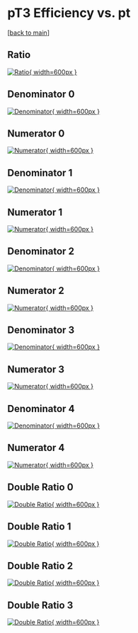 # pT3 Efficiency vs. pt

[[back to main](./)]



## Ratio

[![Ratio](../mtv/var/pT3_base_0_-1_eff_pt.png){ width=600px }](../mtv/var/pT3_base_0_-1_eff_pt.pdf)

## Denominator 0

[![Denominator](../mtv/den/pT3_base_0_-1_eff_pt_den0.png){ width=600px }](../mtv/den/pT3_base_0_-1_eff_pt_den0.pdf)

## Numerator 0

[![Numerator](../mtv/num/pT3_base_0_-1_eff_pt_num0.png){ width=600px }](../mtv/num/pT3_base_0_-1_eff_pt_num0.pdf)

## Denominator 1

[![Denominator](../mtv/den/pT3_base_0_-1_eff_pt_den1.png){ width=600px }](../mtv/den/pT3_base_0_-1_eff_pt_den1.pdf)

## Numerator 1

[![Numerator](../mtv/num/pT3_base_0_-1_eff_pt_num1.png){ width=600px }](../mtv/num/pT3_base_0_-1_eff_pt_num1.pdf)

## Denominator 2

[![Denominator](../mtv/den/pT3_base_0_-1_eff_pt_den2.png){ width=600px }](../mtv/den/pT3_base_0_-1_eff_pt_den2.pdf)

## Numerator 2

[![Numerator](../mtv/num/pT3_base_0_-1_eff_pt_num2.png){ width=600px }](../mtv/num/pT3_base_0_-1_eff_pt_num2.pdf)

## Denominator 3

[![Denominator](../mtv/den/pT3_base_0_-1_eff_pt_den3.png){ width=600px }](../mtv/den/pT3_base_0_-1_eff_pt_den3.pdf)

## Numerator 3

[![Numerator](../mtv/num/pT3_base_0_-1_eff_pt_num3.png){ width=600px }](../mtv/num/pT3_base_0_-1_eff_pt_num3.pdf)

## Denominator 4

[![Denominator](../mtv/den/pT3_base_0_-1_eff_pt_den4.png){ width=600px }](../mtv/den/pT3_base_0_-1_eff_pt_den4.pdf)

## Numerator 4

[![Numerator](../mtv/num/pT3_base_0_-1_eff_pt_num4.png){ width=600px }](../mtv/num/pT3_base_0_-1_eff_pt_num4.pdf)

## Double Ratio 0

[![Double Ratio](../mtv/ratio/pT3_base_0_-1_eff_pt_ratio0.png){ width=600px }](../mtv/ratio/pT3_base_0_-1_eff_pt_ratio0.pdf)

## Double Ratio 1

[![Double Ratio](../mtv/ratio/pT3_base_0_-1_eff_pt_ratio1.png){ width=600px }](../mtv/ratio/pT3_base_0_-1_eff_pt_ratio1.pdf)

## Double Ratio 2

[![Double Ratio](../mtv/ratio/pT3_base_0_-1_eff_pt_ratio2.png){ width=600px }](../mtv/ratio/pT3_base_0_-1_eff_pt_ratio2.pdf)

## Double Ratio 3

[![Double Ratio](../mtv/ratio/pT3_base_0_-1_eff_pt_ratio3.png){ width=600px }](../mtv/ratio/pT3_base_0_-1_eff_pt_ratio3.pdf)

